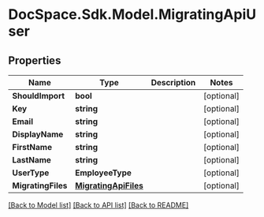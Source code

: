 # DocSpace.Sdk.Model.MigratingApiUser

## Properties

Name | Type | Description | Notes
------------ | ------------- | ------------- | -------------
**ShouldImport** | **bool** |  | [optional] 
**Key** | **string** |  | [optional] 
**Email** | **string** |  | [optional] 
**DisplayName** | **string** |  | [optional] 
**FirstName** | **string** |  | [optional] 
**LastName** | **string** |  | [optional] 
**UserType** | **EmployeeType** |  | [optional] 
**MigratingFiles** | [**MigratingApiFiles**](MigratingApiFiles.md) |  | [optional] 

[[Back to Model list]](../README.md#documentation-for-models) [[Back to API list]](../README.md#documentation-for-api-endpoints) [[Back to README]](../README.md)

